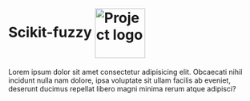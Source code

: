 <h1>
        Scikit-fuzzy <a href="https://pythonhosted.org/scikit-fuzzy/install.html" target="_blank">
                <img width=100px src="https://pythonhosted.org/scikit-fuzzy/_static/img/logo.png" alt="Project logo" align="center"></a>
           
</h1>
Lorem ipsum dolor sit amet consectetur adipisicing elit. Obcaecati nihil incidunt nulla nam dolore, ipsa voluptate sit ullam facilis ab eveniet, deserunt ducimus repellat libero magni minima rerum atque adipisci?
